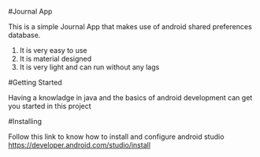 #Journal App

This is a simple Journal App that makes use of android shared preferences database.
1. It is very easy to use
2. It is material designed
3. It is very light and can run without any lags

#Getting Started

Having a knowladge in java and the basics of android development can get you started in this project

#Installing

Follow this link to know how to install and configure android studio https://developer.android.com/studio/install

